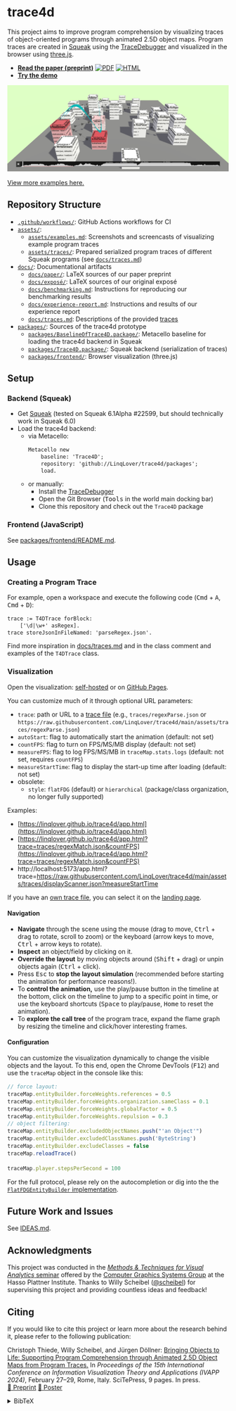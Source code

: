 # trace4d

This project aims to improve program comprehension by visualizing traces of object-oriented programs through animated 2.5D object maps.
Program traces are created in [Squeak](https://squeak.org) using the [TraceDebugger](https://github.com/hpi-swa-lab/squeak-tracedebugger) and visualized in the browser using [three.js](https://threejs.org).

- **[Read the paper (preprint)](https://linqlover.github.io/trace4d/paper-ivapp.pdf)** [![PDF](https://img.shields.io/badge/PDF-blue)](https://linqlover.github.io/trace4d/paper-ivapp.pdf) [![HTML](https://img.shields.io/badge/HTML-blue)](https://linqlover.github.io/trace4d/paper-ivapp.html)
- **[Try the demo](https://linqlover.github.io/trace4d/)**

![Screenshot of trace4d](./assets/trace4d.png)

[View more examples here.](./assets/examples.md)

## Repository Structure

- [`.github/workflows/`](./.github/workflows/): GitHub Actions workflows for CI
- [`assets/`](./assets/traces/):
  - [`assets/examples.md`](./assets/examples.md): Screenshots and screencasts of visualizing example program traces
  - [`assets/traces/`](./assets/traces/): Prepared serialized program traces of different Squeak programs (see [`docs/traces.md`](./docs/traces.md))
- [`docs/`](./docs/): Documentational artifacts
  - [`docs/paper/`](./docs/paper/): LaTeX sources of our paper preprint
  - [`docs/exposé/`](./docs/exposé/): LaTeX sources of our original exposé
  - [`docs/benchmarking.md`](./docs/benchmarking.md): Instructions for reproducing our benchmarking results
  - [`docs/experience-report.md`](./docs/experience-report.md): Instructions and results of our experience report
  - [`docs/traces.md`](./docs/traces.md): Descriptions of the provided [traces](./assets/traces/)
- [`packages/`](./packages/): Sources of the trace4d prototype
  - [`packages/BaselineOfTrace4D.package/`](./packages/BaselineOfTrace4D.package/): Metacello baseline for loading the trace4d backend in Squeak
  - [`packages/Trace4D.package/`](./packages/Trace4D.package/): Squeak backend (serialization of traces)
  - [`packages/frontend/`](./packages/frontend/): Browser visualization (three.js)

## Setup

### Backend (Squeak)

- Get [Squeak](https://squeak.org/downloads) (tested on Squeak 6.1Alpha #22599, but should technically work in Squeak 6.0)
- Load the trace4d backend:
  - via Metacello:
    ```smalltalk
    Metacello new
    	baseline: 'Trace4D';
    	repository: 'github://LinqLover/trace4d/packages';
    	load.
    ```
  - or manually:
    - Install the [TraceDebugger](https://github.com/hpi-swa-lab/squeak-tracedebugger)
    - Open the Git Browser (<kbd>Tools</kbd> in the world main docking bar)
	- Clone this repository and check out the `Trace4D` package

### Frontend (JavaScript)

See [packages/frontend/README.md](./packages/frontend/README.md).

## Usage

### Creating a Program Trace

For example, open a workspace and execute the following code (<kbd>Cmd</kbd> + <kbd>A</kbd>, <kbd>Cmd</kbd> + <kbd>D</kbd>):

```smalltalk
trace := T4DTrace forBlock:
	['\d|\w+' asRegex].
trace storeJsonInFileNamed: 'parseRegex.json'.
```

Find more inspiration in [docs/traces.md](./docs/traces.md) and in the class comment and examples of the `T4DTrace` class.

### Visualization

Open the visualization: [self-hosted](./packages/frontend/) or on [GitHub Pages](https://linqlover.github.io/trace4d/).

You can customize much of it through optional URL parameters:

- `trace`: path or URL to a [trace file](./assets/traces/) (e.g., `traces/regexParse.json` or `https://raw.githubusercontent.com/LinqLover/trace4d/main/assets/traces/regexParse.json`)
- `autoStart`: flag to automatically start the animation (default: not set)
- `countFPS`: flag to turn on FPS/MS/MB display (default: not set)
- `measureFPS`: flag to log FPS/MS/MB in `traceMap.stats.logs` (default: not set, requires `countFPS`)
- `measureStartTime`: flag to display the start-up time after loading (default: not set)
- obsolete:
  - `style`: `flatFDG` (default) or `hierarchical` (package/class organization, no longer fully supported)

Examples:

- [https://linqlover.github.io/trace4d/app.html](https://linqlover.github.io/trace4d/app.html)
- [https://linqlover.github.io/trace4d/app.html?trace=traces/regexMatch.json&countFPS](https://linqlover.github.io/trace4d/app.html?trace=traces/regexMatch.json&countFPS)
- http://localhost:5173/app.html?trace=https://raw.githubusercontent.com/LinqLover/trace4d/main/assets/traces/displayScanner.json?measureStartTime

If you have an [own trace file](#creating-a-program-trace), you can select it on the [landing page](https://linqlover.github.io/trace4d/).

#### Navigation

- **Navigate** through the scene using the mouse (drag to move, <kbd>Ctrl</kbd> + drag to rotate, scroll to zoom) or the keyboard (arrow keys to move, <kbd>Ctrl</kbd> + arrow keys to rotate).
- **Inspect** an object/field by clicking on it.
- **Override the layout** by moving objects around (<kbd>Shift</kbd> + drag) or unpin objects again (<kbd>Ctrl</kbd> + click).
- Press <kbd>Esc</kbd> to **stop the layout simulation** (recommended before starting the animation for performance reasons!).
- To **control the animation,** use the play/pause button in the timeline at the bottom, click on the timeline to jump to a specific point in time, or use the keyboard shortcuts (<kbd>Space</kbd> to play/pause, <kbd>Home</kbd> to reset the animation).
- To **explore the call tree** of the program trace, expand the flame graph by resizing the timeline and click/hover interesting frames.

#### Configuration

You can customize the visualization dynamically to change the visible objects and the layout.
To this end, open the Chrome DevTools (<kbd>F12</kbd>) and use the `traceMap` object in the console like this:

```js
// force layout:
traceMap.entityBuilder.forceWeights.references = 0.5
traceMap.entityBuilder.forceWeights.organization.sameClass = 0.1
traceMap.entityBuilder.forceWeights.globalFactor = 0.5
traceMap.entityBuilder.forceWeights.repulsion = 0.3
// object filtering:
traceMap.entityBuilder.excludedObjectNames.push("'an Object'")
traceMap.entityBuilder.excludedClassNames.push('ByteString')
traceMap.entityBuilder.excludeClasses = false
traceMap.reloadTrace()

traceMap.player.stepsPerSecond = 100
```

For the full protocol, please rely on the autocompletion or dig into the the [`FlatFDGEntityBuilder` implementation](./packages/frontend/src/map.js).

## Future Work and Issues

See [IDEAS.md](./IDEAS.md).

## Acknowledgments

This project was conducted in the [*Methods & Techniques for Visual Analytics* seminar](https://hpi.de/studium/im-studium/lehrveranstaltungen/it-systems-engineering-ma/lehrveranstaltung/sose-23-3778-methods--techniques-for-visual-analytics.html) offered by the [Computer Graphics Systems Group](https://hpi3d.de) at the Hasso Plattner Institute.
Thanks to Willy Scheibel ([@scheibel](https://github.com/scheibel)) for supervising this project and providing countless ideas and feedback!

## Citing

If you would like to cite this project or learn more about the research behind it, please refer to the following publication:

Christoph Thiede, Willy Scheibel, and Jürgen Döllner: [Bringing Objects to Life: Supporting Program Comprehension through Animated 2.5D Object Maps from Program Traces.](https://www.researchgate.net/publication/376650904_Bringing_Objects_to_Life_Supporting_Program_Comprehension_through_Animated_25D_Object_Maps_from_Program_Traces) In *Proceedings of the 15th International Conference on Information Visualization Theory and Applications (IVAPP 2024)*, February 27–29, Rome, Italy. SciTePress, 9 pages. In press. [🔗 Preprint](https://linqlover.github.io/trace4d/paper-ivapp.pdf) [🔗 Poster](https://linqlover.github.io/trace4d/poster-ivapp.pdf)

<details>
<summary>BibTeX</summary>
<pre><code>@inproceedings{thiede2024bringing,
  author = {Thiede, Christoph and Scheibel, Willy and D{\"o}llner, J{\"u}rgen}},
  title = {Bringing Objects to Life: Supporting Program Comprehension through Animated 2.5D Object Maps from Program Traces},
  booktitle = {Proceedings of the 19th International Conference on Information Visualization Theory and Applications (IVAPP 2024)},
  series = {IVAPP '24},
  volume = {3},
  year = {2024},
  month = {2},
  days = {27--29},
  publisher = {SciTePress},
  organization = {INSTICC},
  numpages = {9},
  location = {Rome, Italy},
  note = {in press}
}</code></pre>
</details>
